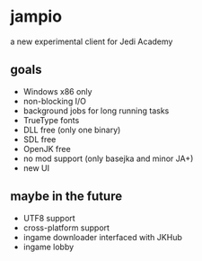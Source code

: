# jampio
a new experimental client for Jedi Academy
## goals
* Windows x86 only
* non-blocking I/O
* background jobs for long running tasks
* TrueType fonts
* DLL free (only one binary)
* SDL free
* OpenJK free
* no mod support (only basejka and minor JA+)
* new UI
## maybe in the future
* UTF8 support
* cross-platform support
* ingame downloader interfaced with JKHub
* ingame lobby

